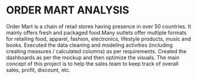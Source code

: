 # ORDER MART ANALYSIS
Order Mart is a chain of retail stores having presence in over 50 countries. It mainly offers fresh and packaged food.Many outlets offer multiple formats for retailing food, apparel, fashion, electronics, lifestyle products, music and books.
Executed the data cleaning and modeling activities (including creating measures / calculated columns) as per requirements.
Created the dashboards as per the mockup and then optimize the visuals.
The main concept of this project is to help the sales team to keep track of overall sales, profit, discount, etc. 
